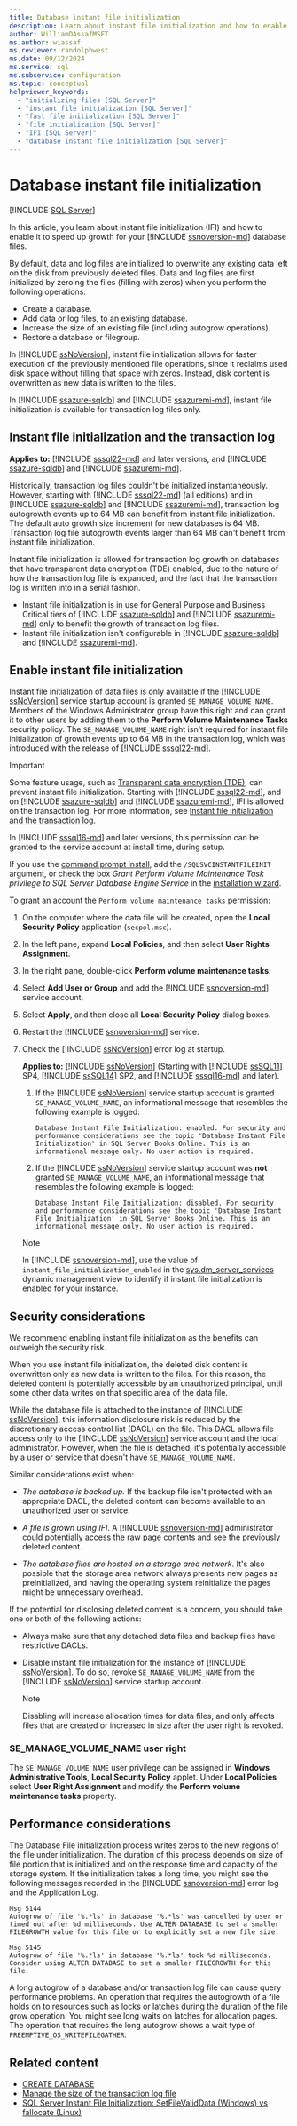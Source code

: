 ```yaml
---
title: Database instant file initialization
description: Learn about instant file initialization and how to enable it on your database. Instant file initialization (IFI) allows for faster file operations.
author: WilliamDAssafMSFT
ms.author: wiassaf
ms.reviewer: randolphwest
ms.date: 09/12/2024
ms.service: sql
ms.subservice: configuration
ms.topic: conceptual
helpviewer_keywords:
  - "initializing files [SQL Server]"
  - "instant file initialization [SQL Server]"
  - "fast file initialization [SQL Server]"
  - "file initialization [SQL Server]"
  - "IFI [SQL Server]"
  - "database instant file initialization [SQL Server]"
---
```

# Database instant file initialization

[!INCLUDE [SQL Server](../../includes/applies-to-version/sql-asdb-asdbmi.md)]

In this article, you learn about instant file initialization (IFI) and how to enable it to speed up growth for your [!INCLUDE [ssnoversion-md](../../includes/ssnoversion-md.md)] database files.

By default, data and log files are initialized to overwrite any existing data left on the disk from previously deleted files. Data and log files are first initialized by zeroing the files (filling with zeros) when you perform the following operations:

- Create a database.
- Add data or log files, to an existing database.
- Increase the size of an existing file (including autogrow operations).
- Restore a database or filegroup.

In [!INCLUDE [ssNoVersion](../../includes/ssnoversion-md.md)], instant file initialization allows for faster execution of the previously mentioned file operations, since it reclaims used disk space without filling that space with zeros. Instead, disk content is overwritten as new data is written to the files.

In [!INCLUDE [ssazure-sqldb](../../includes/ssazure-sqldb.md)] and [!INCLUDE [ssazuremi-md](../../includes/ssazuremi-md.md)], instant file initialization is available for transaction log files only.

## Instant file initialization and the transaction log

**Applies to:** [!INCLUDE [sssql22-md](../../includes/sssql22-md.md)] and later versions, and [!INCLUDE [ssazure-sqldb](../../includes/ssazure-sqldb.md)] and [!INCLUDE [ssazuremi-md](../../includes/ssazuremi-md.md)].

Historically, transaction log files couldn't be initialized instantaneously. However, starting with [!INCLUDE [sssql22-md](../../includes/sssql22-md.md)] (all editions) and in [!INCLUDE [ssazure-sqldb](../../includes/ssazure-sqldb.md)] and [!INCLUDE [ssazuremi-md](../../includes/ssazuremi-md.md)], transaction log autogrowth events up to 64 MB can benefit from instant file initialization. The default auto growth size increment for new databases is 64 MB. Transaction log file autogrowth events larger than 64 MB can't benefit from instant file initialization.

Instant file initialization is allowed for transaction log growth on databases that have transparent data encryption (TDE) enabled, due to the nature of how the transaction log file is expanded, and the fact that the transaction log is written into in a serial fashion.

- Instant file initialization is in use for General Purpose and Business Critical tiers of [!INCLUDE [ssazure-sqldb](../../includes/ssazure-sqldb.md)] and [!INCLUDE [ssazuremi-md](../../includes/ssazuremi-md.md)] only to benefit the growth of transaction log files.
- Instant file initialization isn't configurable in [!INCLUDE [ssazure-sqldb](../../includes/ssazure-sqldb.md)] and [!INCLUDE [ssazuremi-md](../../includes/ssazuremi-md.md)].

## Enable instant file initialization

Instant file initialization of data files is only available if the [!INCLUDE [ssNoVersion](../../includes/ssnoversion-md.md)] service startup account is granted `SE_MANAGE_VOLUME_NAME`. Members of the Windows Administrator group have this right and can grant it to other users by adding them to the **Perform Volume Maintenance Tasks** security policy. The `SE_MANAGE_VOLUME_NAME` right isn't required for instant file initialization of growth events up to 64 MB in the transaction log, which was introduced with the release of [!INCLUDE [sssql22-md](../../includes/sssql22-md.md)].

> [!IMPORTANT]  
> Some feature usage, such as [Transparent data encryption (TDE)](../security/encryption/transparent-data-encryption.md), can prevent instant file initialization. Starting with [!INCLUDE [sssql22-md](../../includes/sssql22-md.md)], and on [!INCLUDE [ssazure-sqldb](../../includes/ssazure-sqldb.md)] and [!INCLUDE [ssazuremi-md](../../includes/ssazuremi-md.md)], IFI is allowed on the transaction log. For more information, see [Instant file initialization and the transaction log](#instant-file-initialization-and-the-transaction-log).

In [!INCLUDE [sssql16-md](../../includes/sssql16-md.md)] and later versions, this permission can be granted to the service account at install time, during setup.

If you use the [command prompt install](../../database-engine/install-windows/install-sql-server-from-the-command-prompt.md), add the `/SQLSVCINSTANTFILEINIT` argument, or check the box *Grant Perform Volume Maintenance Task privilege to SQL Server Database Engine Service* in the [installation wizard](../../database-engine/install-windows/install-sql-server-from-the-installation-wizard-setup.md).

To grant an account the `Perform volume maintenance tasks` permission:

1. On the computer where the data file will be created, open the **Local Security Policy** application (`secpol.msc`).

1. In the left pane, expand **Local Policies**, and then select **User Rights Assignment**.

1. In the right pane, double-click **Perform volume maintenance tasks**.

1. Select **Add User or Group** and add the [!INCLUDE [ssnoversion-md](../../includes/ssnoversion-md.md)] service account.

1. Select **Apply**, and then close all **Local Security Policy** dialog boxes.

1. Restart the [!INCLUDE [ssnoversion-md](../../includes/ssnoversion-md.md)] service.

1. Check the [!INCLUDE [ssNoVersion](../../includes/ssnoversion-md.md)] error log at startup.

   **Applies to:** [!INCLUDE [ssNoVersion](../../includes/ssnoversion-md.md)] (Starting with [!INCLUDE [ssSQL11](../../includes/sssql11-md.md)] SP4, [!INCLUDE [ssSQL14](../../includes/sssql14-md.md)] SP2, and [!INCLUDE [sssql16-md](../../includes/sssql16-md.md)] and later).

   1. If the [!INCLUDE [ssNoVersion](../../includes/ssnoversion-md.md)] service startup account is granted `SE_MANAGE_VOLUME_NAME`, an informational message that resembles the following example is logged:

      `Database Instant File Initialization: enabled. For security and performance considerations see the topic 'Database Instant File Initialization' in SQL Server Books Online. This is an informational message only. No user action is required.`

   1. If the [!INCLUDE [ssNoVersion](../../includes/ssnoversion-md.md)] service startup account was **not** granted `SE_MANAGE_VOLUME_NAME`, an informational message that resembles the following example is logged:

      `Database Instant File Initialization: disabled. For security and performance considerations see the topic 'Database Instant File Initialization' in SQL Server Books Online. This is an informational message only. No user action is required.`

   > [!NOTE]  
   > In [!INCLUDE [ssnoversion-md](../../includes/ssnoversion-md.md)], use the value of `instant_file_initialization_enabled` in the [sys.dm_server_services](../system-dynamic-management-views/sys-dm-server-services-transact-sql.md) dynamic management view to identify if instant file initialization is enabled for your instance.

## Security considerations

We recommend enabling instant file initialization as the benefits can outweigh the security risk.

When you use instant file initialization, the deleted disk content is overwritten only as new data is written to the files. For this reason, the deleted content is potentially accessible by an unauthorized principal, until some other data writes on that specific area of the data file.

While the database file is attached to the instance of [!INCLUDE [ssNoVersion](../../includes/ssnoversion-md.md)], this information disclosure risk is reduced by the discretionary access control list (DACL) on the file. This DACL allows file access only to the [!INCLUDE [ssNoVersion](../../includes/ssnoversion-md.md)] service account and the local administrator. However, when the file is detached, it's potentially accessible by a user or service that doesn't have `SE_MANAGE_VOLUME_NAME`.

Similar considerations exist when:

- *The database is backed up.* If the backup file isn't protected with an appropriate DACL, the deleted content can become available to an unauthorized user or service.

- *A file is grown using IFI*. A [!INCLUDE [ssnoversion-md](../../includes/ssnoversion-md.md)] administrator could potentially access the raw page contents and see the previously deleted content.

- *The database files are hosted on a storage area network*. It's also possible that the storage area network always presents new pages as preinitialized, and having the operating system reinitialize the pages might be unnecessary overhead.

If the potential for disclosing deleted content is a concern, you should take one or both of the following actions:

- Always make sure that any detached data files and backup files have restrictive DACLs.

- Disable instant file initialization for the instance of [!INCLUDE [ssNoVersion](../../includes/ssnoversion-md.md)]. To do so, revoke `SE_MANAGE_VOLUME_NAME` from the [!INCLUDE [ssNoVersion](../../includes/ssnoversion-md.md)] service startup account.

  > [!NOTE]  
  > Disabling will increase allocation times for data files, and only affects files that are created or increased in size after the user right is revoked.

### SE_MANAGE_VOLUME_NAME user right

The `SE_MANAGE_VOLUME_NAME` user privilege can be assigned in **Windows Administrative Tools**, **Local Security Policy** applet. Under **Local Policies** select **User Right Assignment** and modify the **Perform volume maintenance tasks** property.

## Performance considerations

The Database File initialization process writes zeros to the new regions of the file under initialization. The duration of this process depends on size of file portion that is initialized and on the response time and capacity of the storage system. If the initialization takes a long time, you might see the following messages recorded in the [!INCLUDE [ssnoversion-md](../../includes/ssnoversion-md.md)] error log and the Application Log.

```output
Msg 5144
Autogrow of file '%.*ls' in database '%.*ls' was cancelled by user or timed out after %d milliseconds. Use ALTER DATABASE to set a smaller FILEGROWTH value for this file or to explicitly set a new file size.
```

```output
Msg 5145
Autogrow of file '%.*ls' in database '%.*ls' took %d milliseconds. Consider using ALTER DATABASE to set a smaller FILEGROWTH for this file.
```

A long autogrow of a database and/or transaction log file can cause query performance problems. An operation that requires the autogrowth of a file holds on to resources such as locks or latches during the duration of the file grow operation. You might see long waits on latches for allocation pages. The operation that requires the long autogrow shows a wait type of `PREEMPTIVE_OS_WRITEFILEGATHER`.

## Related content

- [CREATE DATABASE](../../t-sql/statements/create-database-transact-sql.md)
- [Manage the size of the transaction log file](../logs/manage-the-size-of-the-transaction-log-file.md)
- [SQL Server Instant File Initialization: SetFileValidData (Windows) vs fallocate (Linux)](/archive/blogs/bobsql/sql-server-instant-file-initialization-setfilevaliddata-windows-vs-fallocate-linux)
